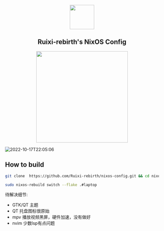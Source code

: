 <p align="center"><img src="https://user-images.githubusercontent.com/75824585/196194900-101f9d6e-cd97-4d80-ab50-2ac7b5a4f084.png" height=80px></p>
<h2 align="center">Ruixi-rebirth's NixOS Config</h2>
<p align="center"><img src="https://user-images.githubusercontent.com/75824585/196195007-ecebb290-2c6b-4fab-9e1e-2dbb12f7eb44.png" width=300px></p>

![2022-10-17T22:05:06](https://user-images.githubusercontent.com/75824585/196198382-8df63882-f56e-4fb9-9add-7dc02fd4e317.png)

## How to build 
```bash
git clone  https://github.com/Ruixi-rebirth/nixos-config.git && cd nixos-config

sudo nixos-rebuild switch --flake .#laptop
```
待解决细节:

- GTK/QT 主题
- QT 托盘图标很原始
- mpv 播放视频黑屏，硬件加速，没有做好
- nvim 少数lsp有点问题

